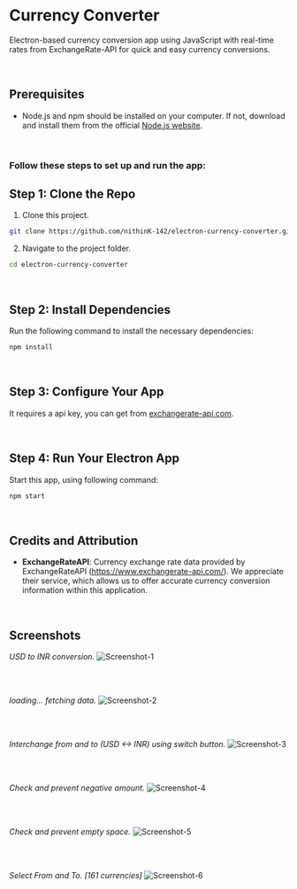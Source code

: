 # Currency Converter
Electron-based currency conversion app using JavaScript with real-time rates from ExchangeRate-API for quick and easy currency conversions.

</br>

## Prerequisites
- Node.js and npm should be installed on your computer. If not, download and install them from the official [Node.js website](https://nodejs.org/).

</br>

### Follow these steps to set up and run the app:
## Step 1: Clone  the Repo
1. Clone this project.
```bash
git clone https://github.com/nithinK-142/electron-currency-converter.git
```
2. Navigate to the project folder.
```bash
cd electron-currency-converter
```

</br>

## Step 2: Install Dependencies
Run the following command to install the necessary dependencies:
```bash
npm install
```

</br>

## Step 3: Configure Your App
It requires a api key, you can get from [exchangerate-api.com](exchangerate-api.com).

</br>

## Step 4: Run Your Electron App
Start this app, using following command:
```bash
npm start
```
</br>

## Credits and Attribution

- **ExchangeRateAPI**: Currency exchange rate data provided by ExchangeRateAPI (https://www.exchangerate-api.com/). We appreciate their service, which allows us to offer accurate currency conversion information within this application.

</br>

## Screenshots

*USD to INR conversion.*
![Screenshot-1](https://github.com/nithinK-142/electron-currency-converter/assets/60612488/ab12d2b7-a904-4440-93f6-c54721d5b949)

</br></br>

*loading... fetching data.*
![Screenshot-2](https://github.com/nithinK-142/electron-currency-converter/assets/60612488/bc15916c-3e01-412b-9864-ff60bbd7c820)

</br></br>

*Interchange from and to (USD <-> INR) using switch button.*
![Screenshot-3](https://github.com/nithinK-142/electron-currency-converter/assets/60612488/56fbf14b-56e4-46cb-acb8-bbc1a34215f2)

</br></br>

*Check and prevent negative amount.*
![Screenshot-4](https://github.com/nithinK-142/electron-currency-converter/assets/60612488/e25ceac0-2cf7-4fea-895f-0a0c7d58a382)

</br></br>

*Check and prevent empty space.*
![Screenshot-5](https://github.com/nithinK-142/electron-currency-converter/assets/60612488/5686a51a-1da7-4144-8421-2fc726faa100)

</br></br>

*Select From and To. [161 currencies]*
![Screenshot-6](https://github.com/nithinK-142/electron-currency-converter/assets/60612488/a54a9e03-bc1b-4f58-b67d-1807234ed028)



